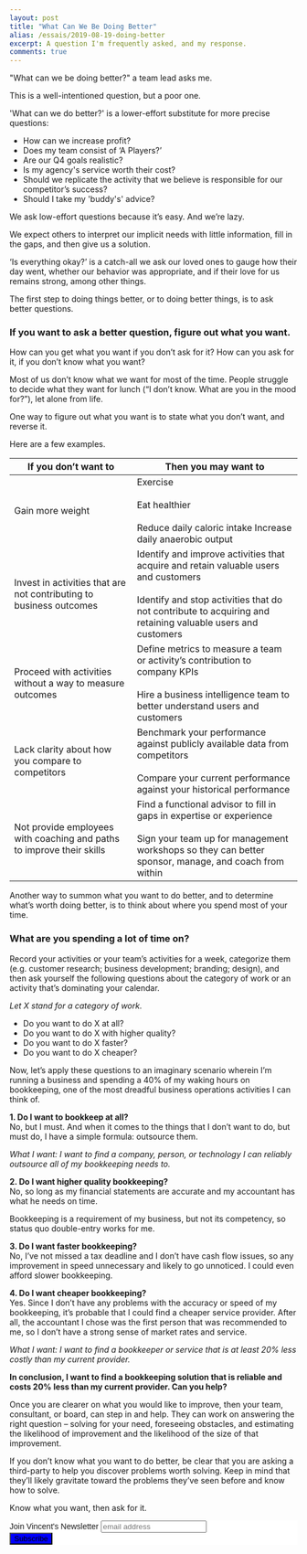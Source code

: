 ```yaml
---
layout: post
title: "What Can We Be Doing Better"
alias: /essais/2019-08-19-doing-better
excerpt: A question I'm frequently asked, and my response.  
comments: true
---
```


"What can we be doing better?" a team lead asks me. 

This is a well-intentioned question, but a poor one. 

'What can we do better?' is a lower-effort substitute for more precise questions:  

* How can we increase profit?  
* Does my team consist of ‘A Players?’  
* Are our Q4 goals realistic?   
* Is my agency's service worth their cost?  
* Should we replicate the activity that we believe is responsible for our competitor’s success?  
* Should I take my 'buddy's' advice?   


We ask low-effort questions because it’s easy. And we’re lazy.

We expect others to interpret our implicit needs with little information, fill in the gaps, and then give us a solution.  

‘Is everything okay?’ is a catch-all we ask our loved ones to gauge how their day went, whether our behavior was appropriate, and if their love for us remains strong, among other things. 

The first step to doing things better, or to doing better things, is to ask better questions. 

### If you want to ask a better question, figure out what you want. 

How can you get what you want if you don’t ask for it? How can you ask for it, if you don’t know what you want?  

Most of us don’t know what we want for most of the time. People struggle to decide what they want for lunch (“I don’t know. What are you in the mood for?”), let alone from life. 

One way to figure out what you want is to state what you don’t want, and reverse it. 

Here are a few examples. 

| If you don’t want to                                                  | Then you may want to                                                                                                                                                                              |
|-----------------------------------------------------------------------|---------------------------------------------------------------------------------------------------------------------------------------------------------------------------------------------------|
| Gain more weight                                                      | Exercise <br><br>  Eat healthier<br><br>Reduce daily caloric intake  Increase daily anaerobic output                                                                                                             |
| Invest in activities that are not contributing to business outcomes   | Identify and improve activities that acquire and retain valuable users and customers <br><br>Identify and stop activities that do not contribute to acquiring and retaining valuable users and customers |
| Proceed with activities without a way to measure outcomes             | Define metrics to measure a team or activity’s contribution to company KPIs <br><br> Hire a business intelligence team to better understand users and customers                                           |
| Lack clarity about how you compare to competitors                     | Benchmark your performance against publicly available data from competitors <br><br> Compare your current performance against your historical performance                                                 |
| Not provide employees with coaching and paths to improve their skills | Find a functional advisor to fill in gaps in expertise or experience <br><br>Sign your team up for management workshops so they can better sponsor, manage, and coach from within                        |

Another way to summon what you want to do better, and to determine what’s worth doing better, is to think about where you spend most of your time. 

### What are you spending a lot of time on?  
Record your activities or your team’s activities for a week, categorize them (e.g. customer research; business development; branding; design), and then ask yourself the following questions about the category of work or an activity that’s dominating your calendar. 

*Let X stand for a category of work.* 

* Do you want to do X at all?  
* Do you want to do X with higher quality?  
* Do you want to do X faster?  
* Do you want to do X cheaper?  


Now, let’s apply these questions to an imaginary scenario wherein I’m running a business and spending a 40% of my waking hours on bookkeeping, one of the most dreadful business operations activities I can think of. 

**1. Do I want to bookkeep at all?**  
No, but I must. And when it comes to the things that I don’t want to do, but must do, I have a simple formula: outsource them.  

*What I want: I want to find a company, person, or technology I can reliably outsource all of my bookkeeping needs to.* 

**2. Do I want higher quality bookkeeping?**  
No, so long as my financial statements are accurate and my accountant has what he needs on time. 

Bookkeeping is a requirement of my business, but not its competency, so status quo double-entry works for me. 

**3. Do I want faster bookkeeping?**  
No, I’ve not missed a tax deadline and I don’t have cash flow issues, so any improvement in speed unnecessary and likely to go unnoticed. I could even afford slower bookkeeping. 

**4. Do I want cheaper bookkeeping?**  
Yes. Since I don’t have any problems with the accuracy or speed of my bookkeeping, it’s probable that I could find a cheaper service provider. After all, the accountant I chose was the first person that was recommended to me, so I don’t have a strong sense of market rates and service. 

*What I want: I want to find a bookkeeper or service that is at least 20% less costly than my current provider.*

**In conclusion, I want to find a bookkeeping solution that is reliable and costs 20% less than my current provider. Can you help?**

Once you are clearer on what you would like to improve, then your team, consultant, or board, can step in and help. They can work on answering the right question – solving for your need, foreseeing obstacles, and estimating the likelihood of improvement and the likelihood of the size of that improvement. 

If you don’t know what you want to do better, be clear that you are asking a third-party to help you discover problems worth solving. Keep in mind that they’ll likely gravitate toward the problems they’ve seen before and know how to solve.

Know what you want, then ask for it. 


<!-- Begin MailChimp Signup Form -->
<link href="//cdn-images.mailchimp.com/embedcode/slim-10_7.css" rel="stylesheet" type="text/css">
<style type="text/css">
	#mc_embed_signup{background:#fff; clear:left; font:14px Helvetica,Arial,sans-serif; }
	/* Add your own MailChimp form style overrides in your site stylesheet or in this style block.
	   We recommend moving this block and the preceding CSS link to the HEAD of your HTML file. */
</style>
<div id="mc_embed_signup">
<form action="https://vincentbarr.us10.list-manage.com/subscribe/post?u=94da3ac3515f8fabefba65444&amp;id=54c2b2f6fc" method="post" id="mc-embedded-subscribe-form" name="mc-embedded-subscribe-form" class="validate" target="_blank" novalidate>
    <div id="mc_embed_signup_scroll">
	<label for="mce-EMAIL">Join Vincent's Newsletter</label>
	<input type="email" value="" name="EMAIL" class="email" id="mce-EMAIL" placeholder="email address" required>
    <!-- real people should not fill this in and expect good things - do not remove this or risk form bot signups-->
    <div style="position: absolute; left: -5000px;" aria-hidden="true"><input type="text" name="b_94da3ac3515f8fabefba65444_54c2b2f6fc" tabindex="-1" value=""></div>
    <div class="clear"><input type="submit" value="Subscribe" name="subscribe" id="mc-embedded-subscribe" class="button" style="background-color: blue"></div>
    </div>
</form>
</div>

<!--End mc_embed_signup-->